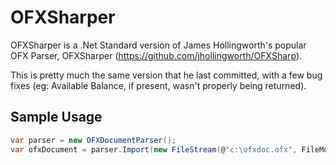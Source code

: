 # OFXSharper

OFXSharper is a .Net Standard version of James Hollingworth's popular OFX Parser, OFXSharper (https://github.com/jhollingworth/OFXSharp).

This is pretty much the same version that he last committed, with a few bug fixes (eg: Available Balance, if present, wasn't properly being returned).

## Sample Usage

```c#
var parser = new OFXDocumentParser();
var ofxDocument = parser.Import(new FileStream(@"c:\ofxdoc.ofx", FileMode.Open));
```
